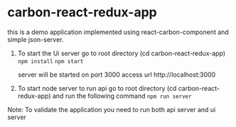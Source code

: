 # carbon-react-redux-app

this is a demo application implemented using react-carbon-component and simple json-server.


1. To start the Ui server
   go to root directory (cd carbon-react-redux-app)
   `npm install`
   `npm start`

   server will be started on port 3000
   access url http://localhost:3000

2. To start node server to run api
   go to root directory (cd carbon-react-redux-app)
   and run the following command 
   `npm run server`

Note: To validate the application you need to run both api server and ui server
    

